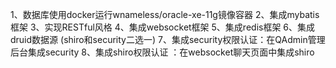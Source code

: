 1、数据库使用docker运行wnameless/oracle-xe-11g镜像容器
2、集成mybatis框架
3、实现RESTful风格
4、集成websocket框架
5、集成redis框架
6、集成druid数据源
(shiro和security二选一)
7、集成security权限认证：在QAdmin管理后台集成security
8、集成shiro权限认证 ：在websocket聊天页面中集成shiro